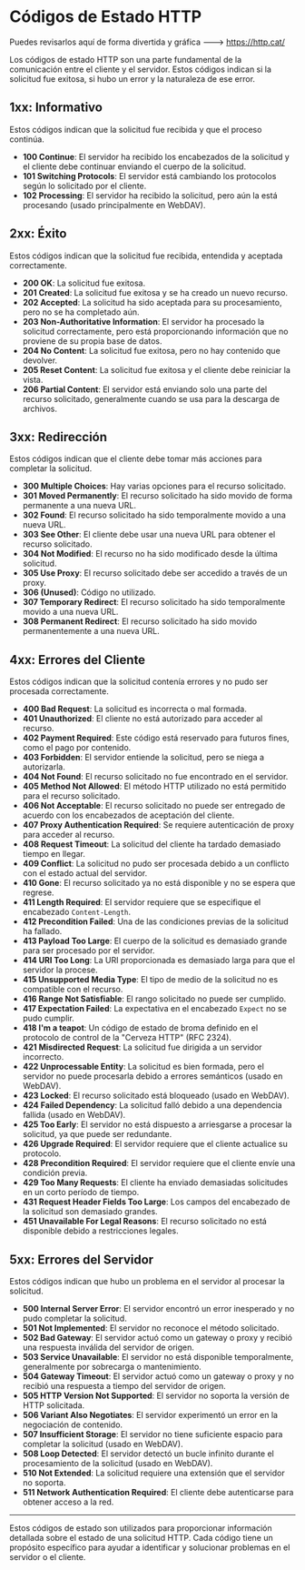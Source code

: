 # Códigos de Estado HTTP

Puedes revisarlos aquí de forma divertida y gráfica ---> https://http.cat/

Los códigos de estado HTTP son una parte fundamental de la comunicación entre el cliente y el servidor. Estos códigos indican si la solicitud fue exitosa, si hubo un error y la naturaleza de ese error.

## 1xx: Informativo
Estos códigos indican que la solicitud fue recibida y que el proceso continúa.

- **100 Continue**: El servidor ha recibido los encabezados de la solicitud y el cliente debe continuar enviando el cuerpo de la solicitud.
- **101 Switching Protocols**: El servidor está cambiando los protocolos según lo solicitado por el cliente.
- **102 Processing**: El servidor ha recibido la solicitud, pero aún la está procesando (usado principalmente en WebDAV).

## 2xx: Éxito
Estos códigos indican que la solicitud fue recibida, entendida y aceptada correctamente.

- **200 OK**: La solicitud fue exitosa.
- **201 Created**: La solicitud fue exitosa y se ha creado un nuevo recurso.
- **202 Accepted**: La solicitud ha sido aceptada para su procesamiento, pero no se ha completado aún.
- **203 Non-Authoritative Information**: El servidor ha procesado la solicitud correctamente, pero está proporcionando información que no proviene de su propia base de datos.
- **204 No Content**: La solicitud fue exitosa, pero no hay contenido que devolver.
- **205 Reset Content**: La solicitud fue exitosa y el cliente debe reiniciar la vista.
- **206 Partial Content**: El servidor está enviando solo una parte del recurso solicitado, generalmente cuando se usa para la descarga de archivos.

## 3xx: Redirección
Estos códigos indican que el cliente debe tomar más acciones para completar la solicitud.

- **300 Multiple Choices**: Hay varias opciones para el recurso solicitado.
- **301 Moved Permanently**: El recurso solicitado ha sido movido de forma permanente a una nueva URL.
- **302 Found**: El recurso solicitado ha sido temporalmente movido a una nueva URL.
- **303 See Other**: El cliente debe usar una nueva URL para obtener el recurso solicitado.
- **304 Not Modified**: El recurso no ha sido modificado desde la última solicitud.
- **305 Use Proxy**: El recurso solicitado debe ser accedido a través de un proxy.
- **306 (Unused)**: Código no utilizado.
- **307 Temporary Redirect**: El recurso solicitado ha sido temporalmente movido a una nueva URL.
- **308 Permanent Redirect**: El recurso solicitado ha sido movido permanentemente a una nueva URL.

## 4xx: Errores del Cliente
Estos códigos indican que la solicitud contenía errores y no pudo ser procesada correctamente.

- **400 Bad Request**: La solicitud es incorrecta o mal formada.
- **401 Unauthorized**: El cliente no está autorizado para acceder al recurso.
- **402 Payment Required**: Este código está reservado para futuros fines, como el pago por contenido.
- **403 Forbidden**: El servidor entiende la solicitud, pero se niega a autorizarla.
- **404 Not Found**: El recurso solicitado no fue encontrado en el servidor.
- **405 Method Not Allowed**: El método HTTP utilizado no está permitido para el recurso solicitado.
- **406 Not Acceptable**: El recurso solicitado no puede ser entregado de acuerdo con los encabezados de aceptación del cliente.
- **407 Proxy Authentication Required**: Se requiere autenticación de proxy para acceder al recurso.
- **408 Request Timeout**: La solicitud del cliente ha tardado demasiado tiempo en llegar.
- **409 Conflict**: La solicitud no pudo ser procesada debido a un conflicto con el estado actual del servidor.
- **410 Gone**: El recurso solicitado ya no está disponible y no se espera que regrese.
- **411 Length Required**: El servidor requiere que se especifique el encabezado `Content-Length`.
- **412 Precondition Failed**: Una de las condiciones previas de la solicitud ha fallado.
- **413 Payload Too Large**: El cuerpo de la solicitud es demasiado grande para ser procesado por el servidor.
- **414 URI Too Long**: La URI proporcionada es demasiado larga para que el servidor la procese.
- **415 Unsupported Media Type**: El tipo de medio de la solicitud no es compatible con el recurso.
- **416 Range Not Satisfiable**: El rango solicitado no puede ser cumplido.
- **417 Expectation Failed**: La expectativa en el encabezado `Expect` no se pudo cumplir.
- **418 I'm a teapot**: Un código de estado de broma definido en el protocolo de control de la "Cerveza HTTP" (RFC 2324).
- **421 Misdirected Request**: La solicitud fue dirigida a un servidor incorrecto.
- **422 Unprocessable Entity**: La solicitud es bien formada, pero el servidor no puede procesarla debido a errores semánticos (usado en WebDAV).
- **423 Locked**: El recurso solicitado está bloqueado (usado en WebDAV).
- **424 Failed Dependency**: La solicitud falló debido a una dependencia fallida (usado en WebDAV).
- **425 Too Early**: El servidor no está dispuesto a arriesgarse a procesar la solicitud, ya que puede ser redundante.
- **426 Upgrade Required**: El servidor requiere que el cliente actualice su protocolo.
- **428 Precondition Required**: El servidor requiere que el cliente envíe una condición previa.
- **429 Too Many Requests**: El cliente ha enviado demasiadas solicitudes en un corto período de tiempo.
- **431 Request Header Fields Too Large**: Los campos del encabezado de la solicitud son demasiado grandes.
- **451 Unavailable For Legal Reasons**: El recurso solicitado no está disponible debido a restricciones legales.

## 5xx: Errores del Servidor
Estos códigos indican que hubo un problema en el servidor al procesar la solicitud.

- **500 Internal Server Error**: El servidor encontró un error inesperado y no pudo completar la solicitud.
- **501 Not Implemented**: El servidor no reconoce el método solicitado.
- **502 Bad Gateway**: El servidor actuó como un gateway o proxy y recibió una respuesta inválida del servidor de origen.
- **503 Service Unavailable**: El servidor no está disponible temporalmente, generalmente por sobrecarga o mantenimiento.
- **504 Gateway Timeout**: El servidor actuó como un gateway o proxy y no recibió una respuesta a tiempo del servidor de origen.
- **505 HTTP Version Not Supported**: El servidor no soporta la versión de HTTP solicitada.
- **506 Variant Also Negotiates**: El servidor experimentó un error en la negociación de contenido.
- **507 Insufficient Storage**: El servidor no tiene suficiente espacio para completar la solicitud (usado en WebDAV).
- **508 Loop Detected**: El servidor detectó un bucle infinito durante el procesamiento de la solicitud (usado en WebDAV).
- **510 Not Extended**: La solicitud requiere una extensión que el servidor no soporta.
- **511 Network Authentication Required**: El cliente debe autenticarse para obtener acceso a la red.

---

Estos códigos de estado son utilizados para proporcionar información detallada sobre el estado de una solicitud HTTP. Cada código tiene un propósito específico para ayudar a identificar y solucionar problemas en el servidor o el cliente.
